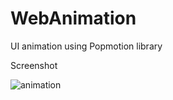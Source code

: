 # WebAnimation
UI animation using Popmotion library

Screenshot

![animation](https://user-images.githubusercontent.com/46613441/73367471-9a94a700-427d-11ea-89b6-f11962c320b3.jpg)

